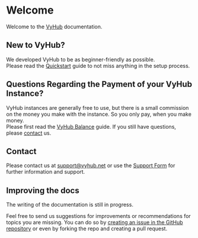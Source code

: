# Welcome

Welcome to the [VyHub](https://vyhub.net) documentation.

## New to VyHub?

We developed VyHub to be as beginner-friendly as possible.  
Please read the [Quickstart](getting_started/cloud.md) guide to not miss anything in the setup process.

## Questions Regarding the Payment of your VyHub Instance?

VyHub instances are generally free to use, but there is a small commission on the money you make with the instance. So you only pay, when you make money.  
Please first read the [VyHub Balance](central/account.md) guide. If you still have questions, please [contact](https://vyhub.net/support)  us.

## Contact

Please contact us at <support@vyhub.net> or use the [Support Form](https://app.vyhub.net/support) for further information and support.

## Improving the docs

The writing of the documentation is still in progress.

Feel free to send us suggestions for improvements or recommendations for topics you are missing.
You can do so by [creating an issue in the GitHub repository](https://github.com/matbyte-com/vyhub-documentation/issues) or even by forking the repo and creating a pull request.
